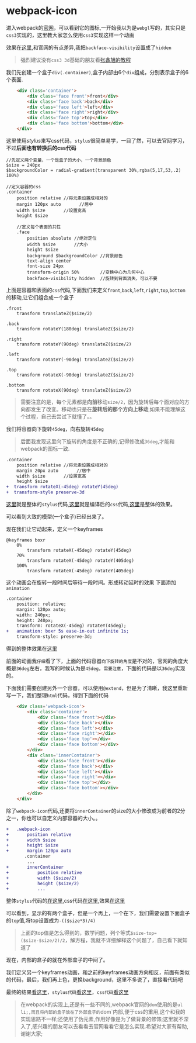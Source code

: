 # webpack-icon

进入webpack的[官网](http://webpack.github.io/)，可以看到它的图标,一开始我以为是`webgl`写的，其实只是`css3`实现的，这里教大家怎么使用`css3`实现这样一个动画

效果在[这里](https://swnb.github.io/canvas-webgl-study/demo/css3.html/webpack_icon.html),和官网的有点差异,我把`backface-visibility`设置成了`hidden`

> 强烈建议没有`css3 3d`基础的朋友看[张鑫旭的教程](http://www.zhangxinxu.com/wordpress/2012/09/css3-3d-transform-perspective-animate-transition/)

我们先创建一个盒子`div(.container)`,盒子内部由6个`div`组成，分别表示盒子的6个表面.

```html
    <div class='container'>
        <div class='face front'>front</div>
        <div class='face back'>back</div>
        <div class='face left'>left</div>
        <div class='face right'>right</div>
        <div class='face top'>top</div>
        <div class='face bottom'>bottom</div>
    </div>
```

这里使用*stylus*来写css代码，`stylus`很简单易学，一目了然，可以去官网学习，不过**后面也有转换后的css代码**

```stylus
//先定义两个变量，一个是盒子的大小，一个背景颜色
$size = 240px
$backgroundColor = radial-gradient(transparent 30%,rgba(5,17,53,.2) 100%)

//定义容器的css
.container
    position relative //将元素设置成相对的
    margin 120px auto       //居中
    width $size       //设置宽高
    height $size      
    
    //定义每个表面的共性
    .face   
        position absolute //绝对定位
        width $size       //大小
        height $size
        background $backgroundColor //背景颜色
        text-align center
        font-size 24px 
        transform-origin 50%        //变换中心为几何中心
        backface-visibility hidden  //旋转到背面消失，可以不要
```
上面是容器和表面的`css`代码,下面我们来定义`front`,`back`,`left`,`right`,`top`,`bottom`的移动,让它们组合成一个盒子
```stylus
.front
    transform translateZ($size/2)

.back
    transform rotateY(180deg) translateZ($size/2) 

.right
    transform rotateY(90deg) translateZ($size/2)

.left
    transform rotateY(-90deg) translateZ($size/2)

.top
    transform rotateX(-90deg) translateZ($size/2)

.bottom
    transform rotateX(90deg) translateZ($size/2)
```
> 需要注意的是，每个元素都是**向前**移动`size/2`，因为旋转后每个面对应的方向都发生了改变。移动也只是在**旋转后的那个方向上移动**,如果不能理解这个过程，自己去尝试下就懂了。。

我们将容器向下旋转`45deg`，向右旋转`45deg`
>后面我发现这里向下旋转的角度是不正确的,记得修改成`36deg`,才能和webpack的图标一致.
```diff
.container
    position relative //将元素设置成相对的
    margin 20px auto       //居中
    width $size       //设置宽高
    height $size 
+  transform rotateX(-45deg) rotateY(45deg)    
+  transform-style preserve-3d
```
[这里](https://github.com/swnb/canvas-webgl-study/blob/gh-pages/demo/css3.html/css/box.stylus)就是整体的`stylus`代码,[这里](https://github.com/swnb/canvas-webgl-study/blob/gh-pages/demo/css3.html/css/box.stylus.css)就是编译后的`css`代码,[这里](https://swnb.github.io/canvas-webgl-study/demo/css3.html/box.html)是整体的效果。

可以看到大致的模型(一个盒子)已经出来了。

现在我们让它动起来，定义一个keyframes 
```stylus
@keyframes boxr 
    0%
        transform rotateX(-45deg) rotateY(45deg)
    70%
        transform rotateX(-45deg) rotateY(405deg)
    100%
        transform rotateX(-45deg) rotateY(405deg)
```
这个动画会在旋转一段时间后等待一段时间。形成转动延时的效果
下面添加 `animation`
```diff
.container 
    position: relative;
    margin: 120px auto;
    width: 240px;
    height: 240px;
    transform: rotateX(-45deg) rotateY(45deg);
+   animation: boxr 5s ease-in-out infinite 1s;
    transform-style: preserve-3d;

```
得到的整体效果在[这里](https://swnb.github.io/canvas-webgl-study/demo/css3.html/box_rotate.html)

前面的动画我`仔细`看了下，上面的代码容器`向下旋转的角度`是不对的，官网的角度大概是`36deg`左右，我写的时候认为是`45deg`，`需要注意`，下面的代码是以`36deg`实现的。

下面我们需要创建另外一个容器，可以使用`@extend`，但是为了清晰，我这里重新写一下，我们整理`html`代码，得到下面的代码
```html
    <div class='webpack-icon'>
        <div class='container'>
            <div class='face front'></div>
            <div class='face back'></div>
            <div class='face left'></div>
            <div class='face right'></div>
            <div class='face top'></div>
            <div class='face bottom'></div>
        </div>
        <div class='innerContainer'>
            <div class='face front'></div>
            <div class='face back'></div>
            <div class='face left'></div>
            <div class='face right'></div>
            <div class='face top'></div>
            <div class='face bottom'></div>
        </div>
    </div>
```

除了`webpack-icon`代码,还要将`innerContainer`的size的大小修改成为前者的2分之一，你也可以自定义内部容器的大小。。

```diff
+   .webpack-icon  
+       position relative
+       width $size
+       height $size
+       margin 120px auto
       .container
        ...
+       innerContainer
+           position relative
+           width ($size/2)
+           height ($size/2)      
+           ... 
```
整体`stylus`代码的[在这里](https://github.com/swnb/canvas-webgl-study/blob/gh-pages/demo/css3.html/css/webpack_tmp.stylus),css代码[在这里](https://github.com/swnb/canvas-webgl-study/blob/gh-pages/demo/css3.html/css/webpack_tmp.stylus.css),效果[在这里](https://swnb.github.io/canvas-webgl-study/demo/css3.html/webpack_tmp.html)

可以看到，显示的有两个盒子，但是一个再上，一个在下，我们需要设置下面盒子的`top`值,将top设置成为`-(($size*3)/4)`

> 上面的top值是怎么得到的，数学问题，列个等式`$size-top=($size-$size/2)/2`，解方程，我就不详细解释这个问题了，自己看下就知道了


现在，内部的盒子的就在外部盒子的中间了。

我们定义另一个keyframes动画，和之前的keyframes动画方向相反，前面有类似的代码，最后，我们再上色，更换background，这里不多说了，直接看代码吧

最终的结果[看这里](https://swnb.github.io/canvas-webgl-study/demo/css3.html/webpack_icon.html)，`stylus代码`[看这里](https://github.com/swnb/canvas-webgl-study/blob/gh-pages/demo/css3.html/css/webpack_icon.stylus)，`css代码`[看这里](https://github.com/swnb/canvas-webgl-study/blob/gh-pages/demo/css3.html/css/webpack_icon.stylus.css)

> 在webpack的实现上,还是有一些不同的,webpack官网的`dom`使用的是`ul li;,而且将内部的盒子放在了外部盒子的`dom`内部,便于css的重用,这个和我的实现思路不一样;还使用了伪元素,作用好像是为了做背景的修饰;这里就不深入了,感兴趣的朋友可以去看看去官网看看它是怎么实现.希望对大家有帮助,谢谢大家;
